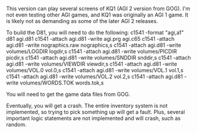 This version can play several screens of KQ1 (AGI 2 version from GOG). I'm not even testing other AGI games, and KQ1 was originally an AGI 1 game. It is likely not as demanding as some of the later AGI 2 releases.

To build the D81, you will need to do the following:
	c1541 -format "agi,a1" d81 agi.d81
	c1541 -attach agi.d81 -write agi.prg agi.c65
	c1541 -attach agi.d81 -write nographics.raw nographics,s
	c1541 -attach agi.d81 -write volumes/LOGDIR logdir,s
	c1541 -attach agi.d81 -write volumes/PICDIR picdir,s
	c1541 -attach agi.d81 -write volumes/SNDDIR snddir,s
	c1541 -attach agi.d81 -write volumes/VIEWDIR viewdir,s
	c1541 -attach agi.d81 -write volumes/VOL.0 vol.0,s
	c1541 -attach agi.d81 -write volumes/VOL.1 vol.1,s
	c1541 -attach agi.d81 -write volumes/VOL.2 vol.2,s
	c1541 -attach agi.d81 -write volumes/WORDS.TOK words.tok,s

You will need to get the game data files from GOG.

Eventually, you will get a crash. The entire inventory system is not implemented, so trying to pick something up will get a fault. Plus, several important logic statements are not implemented and will crash, such as random.

